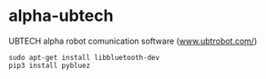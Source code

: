 # alpha-ubtech
UBTECH alpha robot comunication software (www.ubtrobot.com/)

```
sudo apt-get install libbluetooth-dev
pip3 install pybluez
```
